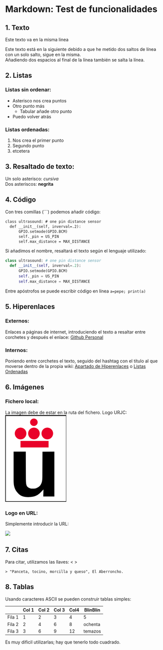   # Markdown: Test de funcionalidades

  ## 1. Texto

  Este texto va en la misma linea

  Este texto está en la siguiente debido a que he metido dos saltos de línea
  con un solo salto, sigue en la misma.  
  Añadiendo dos espacios al final de la línea también se salta la línea.

  ## 2. Listas

  ### Listas sin ordenar:

  * Asterisco nos crea puntos
  * Otro punto más
    * Tabular añade otro punto
  * Puedo volver atrás

  ### Listas ordenadas:

  1. Nos crea el primer punto
  2. Segundo punto
  3. etcetera

  ## 3. Resaltado de texto:

  Un solo asterisco: *cursiva*  
  Dos asteriscos: **negrita**

  ## 4. Código

  Con tres comillas (```) podemos añadir código:

  ```
  class ultrasound: # one pin distance sensor
    def __init__(self, inverval=.2):
        GPIO.setmode(GPIO.BCM)
        self._pin = US_PIN
        self.max_distance = MAX_DISTANCE
  ```

  Si añadimos el nombre, resaltará el texto según el lenguaje utilizado:

  ```python
  class ultrasound: # one pin distance sensor
    def __init__(self, inverval=.2):
        GPIO.setmode(GPIO.BCM)
        self._pin = US_PIN
        self.max_distance = MAX_DISTANCE
  ```

  Entre apóstrofos se puede escribir código en línea `a=pepe; print(a)`

  ## 5. Hiperenlaces

  ### Externos:

  Enlaces a páginas de internet, introduciendo el texto a resaltar entre corchetes y después el enlace: [Github Personal]("https://github.com/chuismiguel/Mecatronica-2022-2023")

  ### Internos: 

  Poniendo entre corchetes el texto, seguido del hashtag con el título al que moverse dentro de la propia wiki: [Apartado de Hiperenlaces](#5-hiperenlaces) o [Listas Ordenadas](#listas-ordenadas)

  ## 6. Imágenes

  ### Fichero local: 

  La imagen debe de estar en la ruta del fichero. Logo URJC:  
  ![](Logo-urjc.png)

  ### Logo en URL:

  Simplemente introducir la URL:

  ![](https://upload.wikimedia.org/wikipedia/commons/thumb/9/99/Elvis_Presley_promoting_Jailhouse_Rock.jpg/800px-Elvis_Presley_promoting_Jailhouse_Rock.jpg)

  ## 7. Citas

  Para citar, utilizamos las llaves: < >
  
    > "Panceta, tocino, morcilla y queso", El Aberroncho.

  ## 8. Tablas

  Usando caracteres ASCII se pueden construir tablas simples:


  |         | Col 1 | Col 2| Col 3| Col4 | BlinBlin |
  |---------|-------|------|------|------| -------- |
  |  Fila 1 |   1   |   2  |   3  |  4   |    5     |
  |  Fila 2 |   2   |   4  |   6  |  8   |  ochenta |
  |  Fila 3 |   3   |   6  |   9  |  12  |  temazos |

  Es muy dificil utilizarlas; hay que tenerlo todo cuadrado.